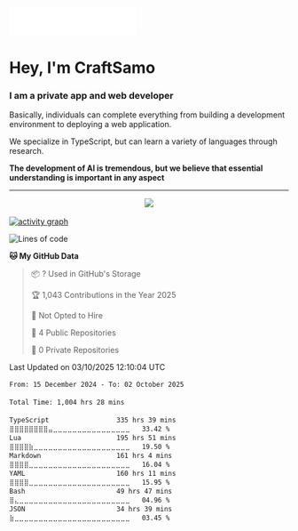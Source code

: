 <img src="images/header.svg"></img>

# Hey, I'm CraftSamo

### I am a private app and web developer

Basically, individuals can complete everything from building a development
environment to deploying a web application.

We specialize in TypeScript, but can learn a variety of languages through
research.

**The development of AI is tremendous, but we believe that essential
understanding is important in any aspect**

---

<p align="center">
  <img alig src="https://github-profile-trophy.vercel.app/?username=craftsamo&theme=onedark&column=-1" />
</p>

[![activity graph](https://github-readme-activity-graph.vercel.app/graph?username=craftsamo&theme=github-dark-dimmed&custom_title=Guilyx%20Activity%20Graph&hide_border=true)](https://github.com/ashutosh00710/github-readme-activity-graph)

<!--START_SECTION:waka-->
![Lines of code](https://img.shields.io/badge/From%20Hello%20World%20I%27ve%20Written-581.6%20thousand%20lines%20of%20code-blue)

**🐱 My GitHub Data** 

> 📦 ? Used in GitHub's Storage 
 > 
> 🏆 1,043 Contributions in the Year 2025
 > 
> 🚫 Not Opted to Hire
 > 
> 📜 4 Public Repositories 
 > 
> 🔑 0 Private Repositories 
 > 

 Last Updated on 03/10/2025 12:10:04 UTC
<!--END_SECTION:waka-->

<!--START_SECTION:waka-simple-->

```text
From: 15 December 2024 - To: 02 October 2025

Total Time: 1,004 hrs 28 mins

TypeScript                 335 hrs 39 mins ⣿⣿⣿⣿⣿⣿⣿⣿⣤⣀⣀⣀⣀⣀⣀⣀⣀⣀⣀⣀⣀⣀⣀⣀⣀   33.42 %
Lua                        195 hrs 51 mins ⣿⣿⣿⣿⣷⣀⣀⣀⣀⣀⣀⣀⣀⣀⣀⣀⣀⣀⣀⣀⣀⣀⣀⣀⣀   19.50 %
Markdown                   161 hrs 4 mins  ⣿⣿⣿⣿⣀⣀⣀⣀⣀⣀⣀⣀⣀⣀⣀⣀⣀⣀⣀⣀⣀⣀⣀⣀⣀   16.04 %
YAML                       160 hrs 11 mins ⣿⣿⣿⣿⣀⣀⣀⣀⣀⣀⣀⣀⣀⣀⣀⣀⣀⣀⣀⣀⣀⣀⣀⣀⣀   15.95 %
Bash                       49 hrs 47 mins  ⣿⣄⣀⣀⣀⣀⣀⣀⣀⣀⣀⣀⣀⣀⣀⣀⣀⣀⣀⣀⣀⣀⣀⣀⣀   04.96 %
JSON                       34 hrs 39 mins  ⣷⣀⣀⣀⣀⣀⣀⣀⣀⣀⣀⣀⣀⣀⣀⣀⣀⣀⣀⣀⣀⣀⣀⣀⣀   03.45 %
```

<!--END_SECTION:waka-simple-->
